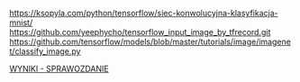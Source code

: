 https://ksopyla.com/python/tensorflow/siec-konwolucyjna-klasyfikacja-mnist/
https://github.com/yeephycho/tensorflow_input_image_by_tfrecord.git
https://github.com/tensorflow/models/blob/master/tutorials/image/imagenet/classify_image.py

[WYNIKI - SPRAWOZDANIE](https://docs.google.com/document/d/1VwoBLVhhSUAlukRDVlKDSrkzMwL3otQ_-_XYR4BAYBY/edit?usp=sharing)
